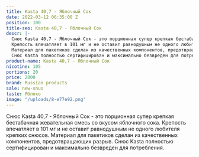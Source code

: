 ```yaml
---
title: Kasta 40,7 - Яблочный Сок
date: 2022-03-12 06:35:00 Z
position: 100
title-seo: Kasta 40,7 - Яблочный Сок
descr: |-
  Снюс Kasta 40,7 - Яблочный Сок - это порционная супер крепкая бестабачная жевательная смесь со вкусом яблочного сока.
  Крепость впечатляет в 101 мг и не оставит равнодушным не одного любителя крепких снюсов.
  Материал для пакетиков сделан из качественных компонентов, предотвращающих разрыв.
  Снюс Kasta полностью сертифицирован и максимально безвреден для потребления.
product-name: Kasta 40,7 - Яблочный Сок
nicotine: 105
portions: 20
price: 2800
brand: Russian products
sale: new-snus
taste: Яблоко
image: "/uploads/8-e77e92.png"
---
```


Снюс Kasta 40,7 - Яблочный Сок - это порционная супер крепкая бестабачная жевательная смесь со вкусом яблочного сока.
Крепость впечатляет в 101 мг и не оставит равнодушным не одного любителя крепких снюсов.
Материал для пакетиков сделан из качественных компонентов, предотвращающих разрыв.
Снюс Kasta полностью сертифицирован и максимально безвреден для потребления.